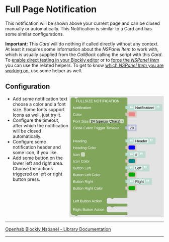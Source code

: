 # Full Page Notification

This notification will be shown above your current page and can be closed manually or automatically. This Notification is similar to a Card and has some similar configurations.

**Important:** This *Card* will do nothing if called directly without any context. At least it requires some information about the *NSPanel Item* to work with, which is usually supplied from the *CallBack* calling the script with this *Card*. To [enable direct testing in your Blockly editor](blockLibrary_nspanel_helpers_setNSPanelIfNotContext.md) or to [force the *NSPanel Item*](blockLibrary_nspanel_helpers_startScriptWithContext.md) you can use the related helpers. To get to know [which *NSPanel Item* you are working on](blockLibrary_nspanel_helpers_getContextItem.md), use some helper as well.

## Configuration

[<img src="img/blockLibrary_nspanel_cards_fullNotification.png" align="right" width="300">](img/blockLibrary_nspanel_cards_fullNotification.png)

- Add some notification text choose a color and a font size. Some fonts support Icons as well, just try it.
- Configure the timeout, after which the notification will be closed automatically.
- Configure some notification header and some icon, if you like.
- Add some button on the lower left and right area. Choose the actions triggered on left or right button press.<br clear="right"/>

---

[Openhab Blockly Nspanel - Library Documentation](README.md)

---
